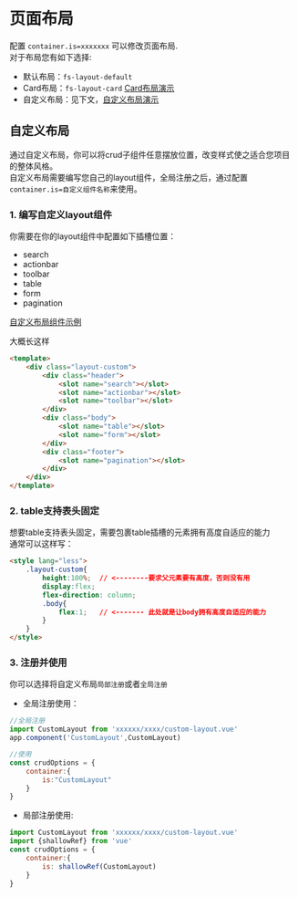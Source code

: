 # 页面布局
配置 `container.is=xxxxxxx` 可以修改页面布局.         
对于布局您有如下选择:
* 默认布局：`fs-layout-default`
* Card布局：`fs-layout-card` [Card布局演示](http://fast-crud.docmirror.cn/antdv/#/crud/basis/layout-card)
* 自定义布局：见下文，[自定义布局演示](http://fast-crud.docmirror.cn/antdv/#/crud/basis/layout-card)

## 自定义布局
通过自定义布局，你可以将crud子组件任意摆放位置，改变样式使之适合您项目的整体风格。    
自定义布局需要编写您自己的layout组件，全局注册之后，通过配置`container.is=自定义组件名称`来使用。


### 1. 编写自定义layout组件
你需要在你的layout组件中配置如下插槽位置：
* search
* actionbar
* toolbar
* table
* form
* pagination

[自定义布局组件示例](https://github.com/fast-crud/fs-admin-antdv/tree/main/src/views/crud/basis/layout-custom/custom-layout.vue)

大概长这样
```html
<template>
    <div class="layout-custom">
        <div class="header">
            <slot name="search"></slot>
            <slot name="actionbar"></slot>
            <slot name="toolbar"></slot>
        </div>
        <div class="body">
            <slot name="table"></slot>
            <slot name="form"></slot>
        </div>
        <div class="footer">
            <slot name="pagination"></slot>
        </div>
    </div>
</template>

```

### 2. table支持表头固定
想要table支持表头固定，需要包裹table插槽的元素拥有高度自适应的能力     
通常可以这样写：
```html
<style lang="less">
    .layout-custom{
        height:100%;  // <--------要求父元素要有高度，否则没有用
        display:flex;
        flex-direction: column;
        .body{
            flex:1;   // <------- 此处就是让body拥有高度自适应的能力
        }
    }
</style>
```

### 3. 注册并使用
你可以选择将自定义布局`局部注册`或者`全局注册`

* 全局注册使用：
```js
//全局注册
import CustomLayout from 'xxxxxx/xxxx/custom-layout.vue'
app.component('CustomLayout',CustomLayout)
```
```js
//使用
const crudOptions = {
    container:{
        is:"CustomLayout"
    }
}
```

* 局部注册使用:
```js
import CustomLayout from 'xxxxxx/xxxx/custom-layout.vue'
import {shallowRef} from 'vue'
const crudOptions = {
    container:{
        is: shallowRef(CustomLayout)
    }
}
```